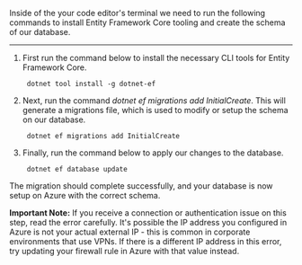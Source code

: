 Inside of the your code editor's terminal we need to run the following commands to install Entity Framework Core tooling and create the schema of our database.

---
1. First run the command below to install the necessary CLI tools for Entity Framework Core.

        dotnet tool install -g dotnet-ef

1. Next, run the command *dotnet ef migrations add InitialCreate*.  This will generate a migrations file, which is used to modify or setup the schema on our database.
    
        dotnet ef migrations add InitialCreate

1. Finally, run the command below to apply our changes to the database.

        dotnet ef database update

The migration should complete successfully, and your database is now setup on Azure with the correct schema.

**Important Note:** If you receive a connection or authentication issue on this step, read the error carefully. It's possible the IP address you configured in Azure is not your actual external IP - this is common in corporate environments that use VPNs.  If there is a different IP address in this error, try updating your firewall rule in Azure with that value instead.